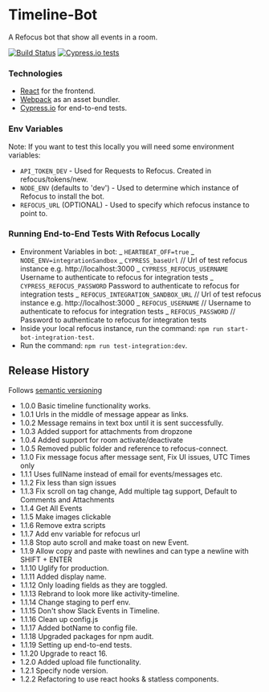# Timeline-Bot

A Refocus bot that show all events in a room.

[![Build Status](https://travis-ci.org/salesforce/refocus-bot-timeline.svg?branch=master)](https://travis-ci.org/salesforce/refocus-bot-timeline.svg)
[![Cypress.io tests](https://img.shields.io/badge/cypress.io-tests-green.svg?style=flat-square)](https://cypress.io)

### Technologies

- [React](https://facebook.github.io/react/) for the frontend.
- [Webpack](https://webpack.github.io/) as an asset bundler.
- [Cypress.io](https://www.cypress.io/) for end-to-end tests.

### Env Variables

Note: If you want to test this locally you will need some environment variables:

- `API_TOKEN_DEV` - Used for Requests to Refocus. Created in refocus/tokens/new.
- `NODE_ENV` (defaults to 'dev') - Used to determine which instance of Refocus to install the bot.
- `REFOCUS_URL` (OPTIONAL) - Used to specify which refocus instance to point to.

### Running End-to-End Tests With Refocus Locally

- Environment Variables in bot:
  _ `HEARTBEAT_OFF=true`
  _ `NODE_ENV=integrationSandbox`
  _ `CYPRESS_baseUrl` // Url of test refocus instance e.g. http://localhost:3000
  _ `CYPRESS_REFOCUS_USERNAME` Username to authenticate to refocus for integration tests
  _ `CYPRESS_REFOCUS_PASSWORD` Password to authenticate to refocus for integration tests
  _ `REFOCUS_INTEGRATION_SANDBOX_URL` // Url of test refocus instance e.g. http://localhost:3000
  _ `REFOCUS_USERNAME` // Username to authenticate to refocus for integration tests
  _ `REFOCUS_PASSWORD` // Password to authenticate to refocus for integration tests
- Inside your local refocus instance, run the command: `npm run start-bot-integration-test`.
- Run the command: `npm run test-integration:dev`.

## Release History

Follows [semantic versioning](https://docs.npmjs.com/getting-started/semantic-versioning#semver-for-publishers)

- 1.0.0 Basic timeline functionality works.
- 1.0.1 Urls in the middle of message appear as links.
- 1.0.2 Message remains in text box until it is sent successfully.
- 1.0.3 Added support for attachments from dropzone
- 1.0.4 Added support for room activate/deactivate
- 1.0.5 Removed public folder and reference to refocus-connect.
- 1.1.0 Fix message focus after message sent, Fix UI issues, UTC Times only
- 1.1.1 Uses fullName instead of email for events/messages etc.
- 1.1.2 Fix less than sign issues
- 1.1.3 Fix scroll on tag change, Add multiple tag support, Default to Comments and Attachments
- 1.1.4 Get All Events
- 1.1.5 Make images clickable
- 1.1.6 Remove extra scripts
- 1.1.7 Add env variable for refocus url
- 1.1.8 Stop auto scroll and make toast on new Event.
- 1.1.9 Allow copy and paste with newlines and can type a newline with SHIFT + ENTER
- 1.1.10 Uglify for production.
- 1.1.11 Added display name.
- 1.1.12 Only loading fields as they are toggled.
- 1.1.13 Rebrand to look more like activity-timeline.
- 1.1.14 Change staging to perf env.
- 1.1.15 Don't show Slack Events in Timeline.
- 1.1.16 Clean up config.js
- 1.1.17 Added botName to config file.
- 1.1.18 Upgraded packages for npm audit.
- 1.1.19 Setting up end-to-end tests.
- 1.1.20 Upgrade to react 16.
- 1.2.0 Added upload file functionality.
- 1.2.1 Specify node version.
- 1.2.2 Refactoring to use react hooks & statless components.
